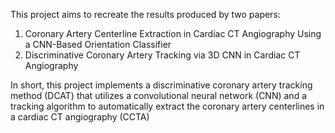 This project aims to recreate the results produced by two papers:
1. Coronary Artery Centerline Extraction in Cardiac CT Angiography Using a CNN-Based Orientation Classifier
2. Discriminative Coronary Artery Tracking via 3D CNN in Cardiac CT Angiography

In short, this project implements a  discriminative coronary artery tracking method (DCAT) that utilizes a convolutional neural network (CNN) and a tracking algorithm to automatically extract the coronary artery centerlines in a cardiac CT angiography (CCTA)
